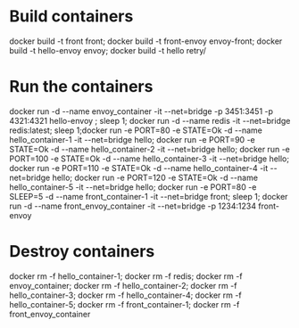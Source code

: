 # Build containers

docker build -t front front; docker build -t front-envoy envoy-front; docker build -t hello-envoy envoy; docker build -t hello retry/

# Run the containers

docker run -d --name envoy_container -it --net=bridge -p 3451:3451 -p 4321:4321 hello-envoy ; sleep 1; docker run -d --name redis -it --net=bridge redis:latest; sleep 1;docker run -e PORT=80 -e STATE=Ok -d --name hello_container-1 -it --net=bridge hello; docker run -e PORT=90 -e STATE=Ok -d --name hello_container-2 -it --net=bridge hello; docker run -e PORT=100 -e STATE=Ok -d --name hello_container-3 -it --net=bridge hello; docker run -e PORT=110 -e STATE=Ok -d --name hello_container-4 -it --net=bridge hello; docker run -e PORT=120 -e STATE=Ok -d --name hello_container-5 -it --net=bridge hello; docker run -e PORT=80 -e SLEEP=5 -d --name front_container-1 -it --net=bridge front; sleep 1; docker run -d --name front_envoy_container -it --net=bridge -p 1234:1234 front-envoy

# Destroy containers

docker rm -f hello_container-1; docker rm -f redis; docker rm -f envoy_container; docker rm -f hello_container-2; docker rm -f hello_container-3; docker rm -f hello_container-4; docker rm -f hello_container-5; docker rm -f front_container-1; docker rm -f front_envoy_container
